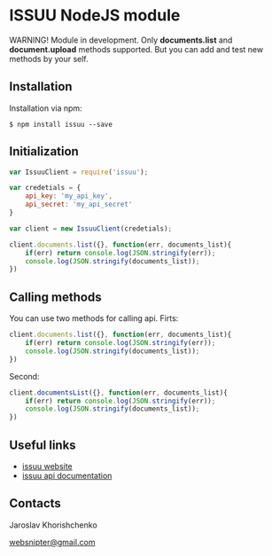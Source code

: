 # ISSUU NodeJS module

WARNING! Module in development. Only **documents.list** and **document.upload** methods supported. But you can add and test new methods by your self.

## Installation

Installation via npm:

```
$ npm install issuu --save
```

## Initialization

```js
var IssuuClient = require('issuu');

var credetials = {
	api_key: 'my_api_key',
	api_secret: 'my_api_secret'
}

var client = new IssuuClient(credetials);

client.documents.list({}, function(err, documents_list){
	if(err) return console.log(JSON.stringify(err));
	console.log(JSON.stringify(documents_list));
})

```

## Calling methods

You can use two methods for calling api. Firts:

```js
client.documents.list({}, function(err, documents_list){
	if(err) return console.log(JSON.stringify(err));
	console.log(JSON.stringify(documents_list));
})
```

Second:

```js
client.documentsList({}, function(err, documents_list){
	if(err) return console.log(JSON.stringify(err));
	console.log(JSON.stringify(documents_list));
})
```

## Useful links

- [issuu website](http://issuu.com/)
- [issuu api documentation](http://developers.issuu.com/api/)

## Contacts

Jaroslav Khorishchenko

[websnipter@gmail.com](websnipter@gmail.com)

